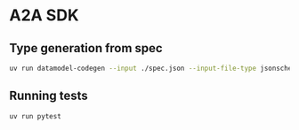 # A2A SDK

## Type generation from spec

<!-- TODO replace spec.json with the public url so we always get the latest version-->

```bash
uv run datamodel-codegen --input ./spec.json --input-file-type jsonschema --output ./src/a2a/types.py --target-python-version 3.10 --output-model-type pydantic_v2.BaseModel --disable-timestamp --use-schema-description --use-union-operator --use-field-description --use-default --use-default-kwarg --use-one-literal-as-default --class-name A2A
```

## Running tests

```bash
uv run pytest
```